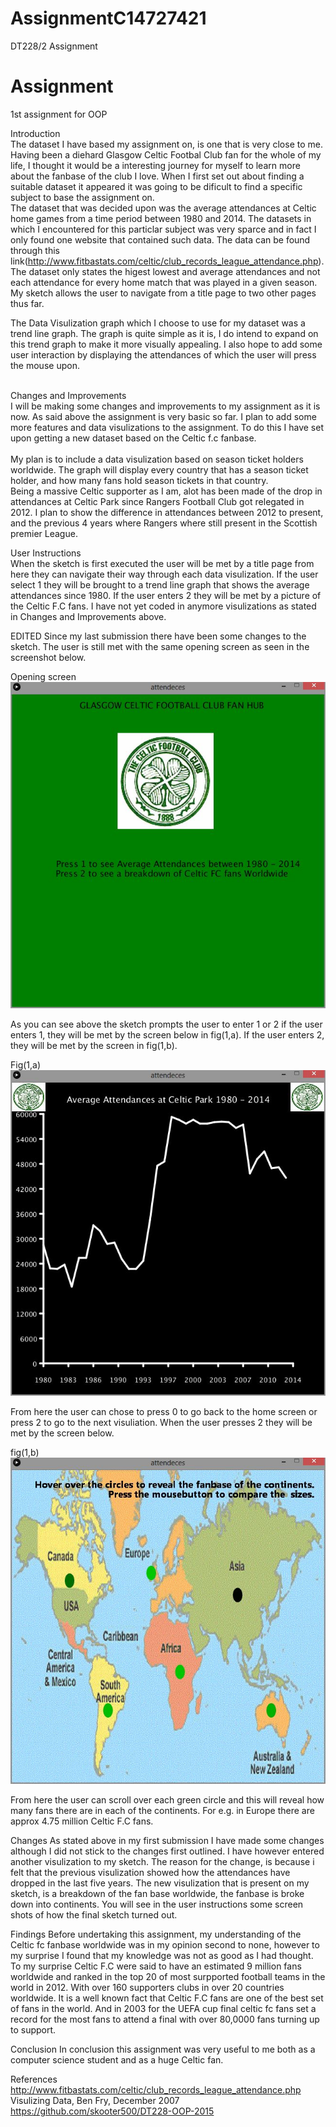 # AssignmentC14727421
DT228/2 Assignment

# Assignment
1st assignment for OOP

Introduction
<br />
The dataset I have based my assignment on, is one that is very close to me.  Having been a diehard Glasgow Celtic Footbal Club fan for the whole of my life, I thought it would be a interesting journey for myself to learn more about the fanbase of the club I love.  When I first set out about finding a suitable dataset it appeared it was going to be dificult to find a specific subject to base the assignment on. </br>
The dataset that was decided upon was the average attendances at Celtic home games from a time period between 1980 and 2014.  The datasets in which I encountered for this particlar subject was very sparce and in fact I only found one website that contained such data.  The data can be found through this link(http://www.fitbastats.com/celtic/club_records_league_attendance.php).  The dataset only states the higest lowest and average attendances and not each attendance for every home match that was played in a given season.  My sketch allows the user to navigate from a title page to two other pages thus far.
</br>

The Data Visulization graph which I choose to use for my dataset was a trend line graph. The graph is quite simple as it is, I do intend to expand on this trend graph to make it more visually appealing.  I also hope to add some user interaction by displaying the attendances of which the user will press the mouse upon. 
</br> </br>

Changes and Improvements
</br>
I will be making some changes and improvements to my assignment as it is now.  As said above the assignment is very basic so far.  I plan to add some more features and data visulizations to the assignment. To do this I have set upon getting a new dataset based on the Celtic f.c fanbase.  
</br>
My plan is to include a data visulization based on season ticket holders worldwide.  The graph will display every country that has a season ticket holder, and how many fans hold season tickets in that country.  </br>
Being a massive Celtic supporter as I am, alot has been made of the drop in attendances at Celtic Park since Rangers Football Club got relegated in 2012. I plan to show the difference in attendances between 2012 to present, and the previous 4 years where Rangers where still present in the Scottish premier League. 
</br>

User Instructions
</br>
When the sketch is first executed the user will be met by a title page from here they can navigate their way through each data visulization.  If the user select 1 they will be brought to a trend line graph that shows the average attendances since 1980.  If the user enters 2 they will be met by a picture of the Celtic F.C fans.  I have not yet coded in anymore visulizations as stated in Changes and Improvements above.

EDITED
Since my last submission there have been some changes to the sketch. The user is still met with the same opening screen as seen in the screenshot below. 

Opening screen
</br>
![Alt text](https://github.com/Pearse88/AssignmentC14727421/blob/master/attendeces/menu.png "Opening page")



As you can see above the sketch prompts the user to enter 1 or 2 if the user enters 1, they will be met by the screen below in fig(1,a).
If the user enters 2, they will be met by the screen in fig(1,b).

Fig(1,a)
</br>
![Alt text](https://github.com/Pearse88/AssignmentC14727421/blob/master/attendeces/attendances.png "Attendances")

From here the user can chose to press 0 to go back to the home screen or press 2 to go to the next visuliation.  When the user presses 2 they will be met by the screen below.

fig(1,b)
</br>
![Alt text](https://github.com/Pearse88/AssignmentC14727421/blob/master/attendeces/fanBase.png "Fanbase page")

From here the user can scroll over each green circle and this will reveal how many fans there are in each of the continents. For e.g. in Europe there are approx 4.75 million Celtic F.C fans.


Changes
As stated above in my first submission I have made some changes although I did not stick to the changes first  outlined. I have however entered another visulization to my sketch.  The reason for the change, is because i felt that the previous visulization showed how the attendances have dropped in the last five years.
The new visulization that is present on my sketch, is a breakdown of the fan base worldwide, the fanbase is broke down into continents.  You will see in the user instructions some screen shots of how the final sketch turned out.
</br>

Findings
Before undertaking this assignment, my understanding of the Celtic fc fanbase worldwide was in my opinion second to none, however to my surprise I found that my knowledge was not as good as I had thought.  To my surprise Celtic F.C were said to have an estimated 9 million fans worldwide and ranked in the top 20 of most surpported football teams in the world in 2012.  With over 160 supporters clubs in over 20 countries worldwide. 
It is a well known fact that Celtic F.C fans are one of the best set of fans in the world.  And in 2003 for the UEFA cup final celtic fc fans set a record for the most fans to attend a final with over 80,0000 fans turning up to support.  

Conclusion
In conclusion this assignment was very useful to me both as a computer science student and as a huge Celtic fan.  

References
http://www.fitbastats.com/celtic/club_records_league_attendance.php</br>
Visulizing Data, Ben Fry, December 2007</br>
https://github.com/skooter500/DT228-OOP-2015

